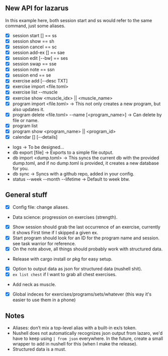 ## New API for lazarus
In this example here, both session start and ss would refer to the same command, just some aliases.

- [x] session start <program> <block> [<week>] == ss
- [x] session show == sh
- [x] session cancel == sc
- [x] session add-ex <exercise> <sets> [<reps>] == sae
- [x] session edit <idx> <weight> <reps> [--bw] == ses
- [x] session swap <idx> <variation> == sse
- [x] session note <idx> <note> == ssn
- [x] session end == se
- [x] exercise add <name> <muscle> [--desc TXT]
- [x] exercise import <file.toml>
- [x] exercise list --muscle
- [x] exercise show <muscle_idx> || <muscle_name>
- [x] program import <file.toml> -> This not only creates a new program, but also updates it.
- [x] program delete <file.toml> --name [<program_name>] -> Can delete by file or name.
- [x] program list
- [x] program show <program_name> || <program_id>
- [x] calendar [<YYYY-MM>] [--details]
- logs -> To be designed...
- db export [file] -> Exports to a simple file output.
- db import <dump.toml> -> This syncs the current db with the provided dump.toml, and if no dump.toml is provided, it creates a new database for you.
- db sync -> Syncs with a github repo, added in your config.
- status --week --month --lifetime -> Default to week btw.

## General stuff
- [x] Config file: change aliases.
- Data science: progression on exercises (strength).
- [x] Show session should grab the last occurrence of an exercise, currently it shows First time if I skipped a given ex.
- [x] Start program should look for an ID for the program name and session. see task warrior for reference. 
- [x] On the note above, all things should probably work with structured data.
- Release with cargo install or pkg for easy setup.
- [x] Option to output data as json for structured data (nushell shit).
- [x] `ex list chest` if I want to grab all chest exercises.
- Add neck as muscle.
- [x] Global indeces for exercises/programs/sets/whatever (this way it's easier to use them in a phone)

## Notes
- Aliases: don’t mix a top-level alias with a built-in ex/s token.
- Nushell does not automatically recognizes json output from lazaro, we'd have to keep using `| from json` everywhere. In the future, create a small wrapper to add in nushell for this (when I make the release).
- Structured data is a must.
